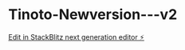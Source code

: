 # Tinoto-Newversion---v2

[Edit in StackBlitz next generation editor ⚡️](https://stackblitz.com/~/github.com/munivinayk/Tinoto-Newversion---v2)